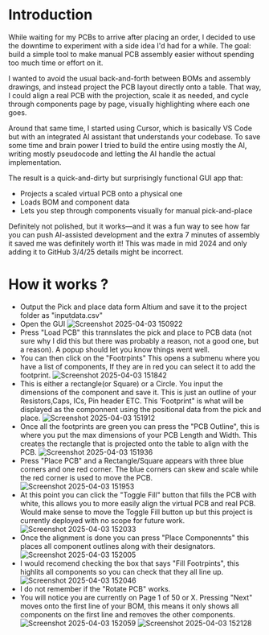 # Introduction
While waiting for my PCBs to arrive after placing an order, I decided to use the downtime to experiment with a side idea I'd had for a while. The goal: build a simple tool to make manual PCB assembly easier without spending too much time or effort on it.

I wanted to avoid the usual back-and-forth between BOMs and assembly drawings, and instead project the PCB layout directly onto a table. That way, I could align a real PCB with the projection, scale it as needed, and cycle through components page by page, visually highlighting where each one goes.

Around that same time, I started using Cursor, which is basically VS Code but with an integrated AI assistant that understands your codebase. To save some time and brain power I tried to build the entire using mostly the AI, writing mostly pseudocode and letting the AI handle the actual implementation.

The result is a quick-and-dirty but surprisingly functional GUI app that:
- Projects a scaled virtual PCB onto a physical one
- Loads BOM and component data
- Lets you step through components visually for manual pick-and-place

Definitely not polished, but it works—and it was a fun way to see how far you can push AI-assisted development and the extra 7 minutes of assembly it saved me was definitely worth it!
This was made in mid 2024 and only adding it to GitHub 3/4/25 details might be incorrect.

# How it works ?

- Output the Pick and place data form Altium and save it to the project folder as "inputdata.csv"
- Open the GUI
![Screenshot 2025-04-03 150922](https://github.com/user-attachments/assets/56867e21-c257-45c3-aae5-063b184f6ca9)
- Press "Load PCB" this trannslates the pick and place to PCB data (not sure why I did this but there was probably a reason, not a good one, but a reason). A popup should let you know things went well.
- You can then click on the "Footrpints" This opens a submenu where you have a list of components, If they are in red you can select it to add the footprint.
![Screenshot 2025-04-03 151842](https://github.com/user-attachments/assets/0a061af0-2151-45da-8ebc-712783f5ecc9)
- This is either a rectangle(or Square) or a Circle. You input the dimensions of the component and save it. This is just an outline of your Resistors,Caps, ICs, Pin header ETC. This 'Footprint" is what will be displayed as the componnent using the positional data from the pick and place.
![Screenshot 2025-04-03 151912](https://github.com/user-attachments/assets/2d08b016-3ca2-4c90-9083-10a5ecb393fa)
- Once all the footprints are green you can press the "PCB Outline", this is where you put the max dimensions of your PCB Length and Width. This creates the rectangle that is projected onto the table to align with the PCB.
![Screenshot 2025-04-03 151936](https://github.com/user-attachments/assets/91a8847a-e223-4b27-a984-0b5859117e7e)
- Press "Place PCB" and a Rectangle/Square appears with three blue corners and one red corner. The blue corners can skew and scale while the red corner is used to move the PCB.
![Screenshot 2025-04-03 151953](https://github.com/user-attachments/assets/66b0a962-ab6d-43c7-8c52-d46bb7eb1f52)
- At this point you can click the "Toggle Fill" button that fills the PCB with white, this allows you to more easily align the virtual PCB and real PCB. Would make sense to move the Toggle Fill button up but this project is currently deployed with no scope for future work.
![Screenshot 2025-04-03 152033](https://github.com/user-attachments/assets/7665cf08-6e86-4469-a6a7-8436ef5a1d87)
- Once the alignment is done you can press "Place Componennts" this places all component outlines along with their designators. 
![Screenshot 2025-04-03 152005](https://github.com/user-attachments/assets/f4c3b141-e716-404a-b07d-fb4dc2dfcd19)
- I would recomend checking the box that says "Fill Footrpints", this highlits all components so you can check that they all line up.
![Screenshot 2025-04-03 152046](https://github.com/user-attachments/assets/7c398b09-8e4a-4dc2-a7ad-5460c93e4453)
- I do not remember if the "Rotate PCB" works.
- You will notice you are currently on Page 1 of 50 or X. Pressing "Next" moves onto the first line of your BOM, this means it only shows all components on the first line and removes the other components.
![Screenshot 2025-04-03 152059](https://github.com/user-attachments/assets/1de41c3f-af3d-4388-81a2-8b4304ec13cc)
![Screenshot 2025-04-03 152128](https://github.com/user-attachments/assets/e089c825-3acc-4bb8-8e64-c93c6d2869a1)
